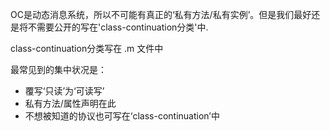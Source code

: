 OC是动态消息系统，所以不可能有真正的‘私有方法/私有实例’。但是我们最好还是将不需要公开的写在'class-continuation分类'中.

class-continuation分类写在 .m 文件中

最常见到的集中状况是：

- 覆写‘只读’为‘可读写’
- 私有方法/属性声明在此
- 不想被知道的协议也可写在‘class-continuation’中